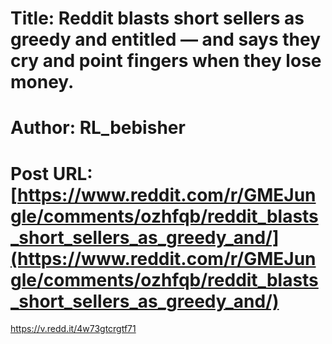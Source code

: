 # Title: Reddit blasts short sellers as greedy and entitled — and says they cry and point fingers when they lose money.
# Author: RL_bebisher
# Post URL: [https://www.reddit.com/r/GMEJungle/comments/ozhfqb/reddit_blasts_short_sellers_as_greedy_and/](https://www.reddit.com/r/GMEJungle/comments/ozhfqb/reddit_blasts_short_sellers_as_greedy_and/)


https://v.redd.it/4w73gtcrgtf71